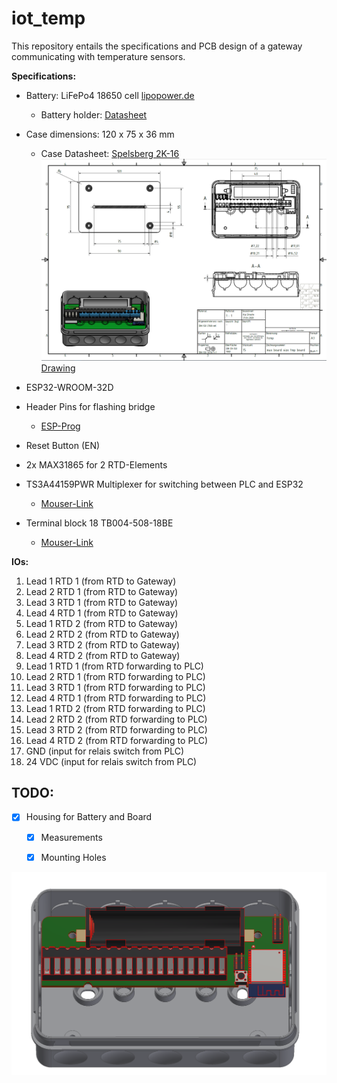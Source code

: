 # iot_temp

This repository entails the specifications and PCB design of a gateway communicating with temperature sensors.

**Specifications:**
*  Battery: LiFePo4 18650 cell [lipopower.de](https://shop.lipopower.de/A123-Systems-APR18650M1A-1100mAh)
    * Battery holder: [Datasheet](Datasheet/Keystone_01142020_1042.pdf)
*  Case dimensions: 120 x 75 x 36 mm 
    *  Case Datasheet: [Spelsberg 2K-16](Datasheet/M-346-916-01_V1.pdf)
![Temp-drawing](Datasheet/temp-drawing.png)
[Drawing](Datasheet\temp-drawing.pdf)

* ESP32-WROOM-32D
* Header Pins for flashing bridge 
    * [ESP-Prog](https://github.comespressif/esp-iot-solution/blob/master/documentsevaluation_boards/ESP-Prog_guide_en.md)
* Reset Button (EN)
* 2x MAX31865 for 2 RTD-Elements
* TS3A44159PWR Multiplexer for switching between PLC and ESP32
    * [Mouser-Link](https://www.mouser.de/ProductDetail/Texas-Instruments/TS3A44159PWR?qs=sGAEpiMZZMvjbjwkTuU2aTxU6YamLMpeYsaiusRAsW8=)
* Terminal block 18 TB004-508-18BE 
    * [Mouser-Link](https://www.mouser.de/ProductDetail/CUI-Devices/TB004-508-18BE?qs=%2Fha2pyFaduiuF0vDuq7AnN9%2FDe5hgHOKWwquf%252BQh13fOlF3uCj6rv1tKdfXqNkzP)


**IOs:**
1. Lead 1 RTD 1 (from RTD to Gateway) 
2. Lead 2 RTD 1 (from RTD to Gateway)
3. Lead 3 RTD 1 (from RTD to Gateway)
4. Lead 4 RTD 1 (from RTD to Gateway)
5. Lead 1 RTD 2 (from RTD to Gateway)
6. Lead 2 RTD 2 (from RTD to Gateway)
7. Lead 3 RTD 2 (from RTD to Gateway)
8. Lead 4 RTD 2 (from RTD to Gateway)
9. Lead 1 RTD 1 (from RTD forwarding to PLC) 
10. Lead 2 RTD 1 (from RTD forwarding to PLC)
11. Lead 3 RTD 1 (from RTD forwarding to PLC)
12. Lead 4 RTD 1 (from RTD forwarding to PLC)
13. Lead 1 RTD 2 (from RTD forwarding to PLC)
14. Lead 2 RTD 2 (from RTD forwarding to PLC)
15. Lead 3 RTD 2 (from RTD forwarding to PLC)
16. Lead 4 RTD 2 (from RTD forwarding to PLC)
17. GND (input for relais switch from PLC)
18. 24 VDC (input for relais switch from PLC)



## TODO:
- [x] Housing for Battery and Board
	- [x] Measurements
	- [x] Mounting Holes


![Rendering](Datasheet/temp-box.png)



